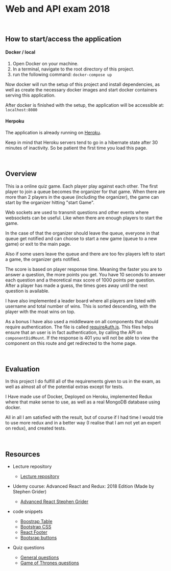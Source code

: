 # Web and API exam 2018

<br/>

## How to start/access the application

#### Docker / local

1. Open Docker on your machine.
2. In a terminal, navigate to the root directory of this project.
3. run the following command: `docker-compose up`

Now docker will run the setup of this project and install dependencies,
as well as create the necessary docker images and start docker containers serving this application.

After docker is finished with the setup, the application will be accessible at: `localhost:8080`

#### Herpoku 
The application is already running on [Heroku](https://afternoon-everglades-27665.herokuapp.com).

Keep in mind that Heroku servers tend to go in a hibernate state after 30 minutes of inactivity.
So be patient the first time you load this page.

<br/>

## Overview
This ia a online quiz game. Each player play against each other.
The first player to join a queue becomes the organizer for that game.
When there are more than 2 players in the queue (including the organizer),
the game can start by the organizer hitting "start Game".

Web sockets are used to transmit questions and other events where websockets
can be useful. Like when there are enough players to start the game.

In the case of that the organizer should leave the queue, everyone in that queue get notified
and can choose to start a new game (queue to a new game) or exit to the main page.

Also if some users leave the queue and there are too fev players left to start a game,
the organizer gets notified.

The score is based on player response time. Meaning the faster you are to answer a question,
the more points you get. You have 10 seconds to answer each question and a theoretical max score
of 1000 points per question. After  a player has made a guess, the times goes away until the next 
question is available.

I have also implemented a leader board where all players are listed with username and total number of wins.
This is sorted descending, with the player with the moat wins on top.

As a bonus I have also used a middleware on all components that should require authentication.
The file is called [requireAuth.js](./src/client/components/requireAuth.js). 
This files helps ensure that an user is in fact authentication, by calling the API on `componentDidMount`. 
If the response is 401 you will not be able to view the component on this route and get redirected to the home page.


<br/>

## Evaluation
In this project I do fulfill all of the requirements given to us in the exam, as well as almost all
of the potential extras except for tests.

I Have made use of Docker, Deployed on Heroku, 
implemented Redux where that make sense to use, 
as well as a real MongoDB database using docker.

All in all I am satisfied with the result, but of course if I had time I would
trie to use more redux and in a better way (I realise that I am not yet an expert on redux),
and created tests.

<br/>

## Resources
- Lecture repository
    - [Lecture repository](https://github.com/arcuri82/pg6300)

- Udemy course: Advanced React and Redux: 2018 Edition (Made by Stephen Grider)
    - [Advanced React Stephen Grider](https://www.udemy.com/react-redux-tutorial/learn/v4/overview)
    
- code snippets
    -  [Boostrap Table](http://allenfang.github.io/react-bootstrap-table/start.html)
    -  [Bootstrap CSS](https://getbootstrap.com/docs/4.0/examples/cover/#)
    -  [React Footer](http://tszekely.github.io/react-learning-module/step-02?fbclid=IwAR3k3UXUjB0wA-IieWG32sh8z4pf9WhPvabZpd3wKpg1-RXrDt5NqLxz3P4)
    -  [Bootsrap buttons](https://getbootstrap.com/docs/4.0/components/buttons/)
    
- Quiz questions
    - [General questions](https://www.quiz-questions.net)
    - [Game of Thrones questions](https://www.theguardian.com/tv-and-radio/quiz/2015/apr/11/game-of-thrones-quiz)